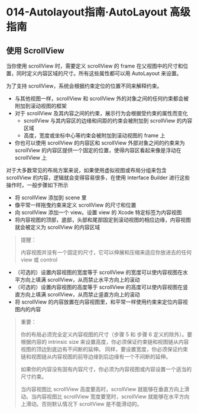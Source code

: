 # 014-Autolayout指南·AutoLayout 高级指南

## 使用 ScrollView

当你使用 scrollView 时，需要定义 scrollView 的 frame 在父视图中的尺寸和位置，同时定义内容区域的尺寸。所有这些属性都可以用 AutoLayout 来设置。

为了支持 scrollView，系统会根据约束定位的位置不同来解释约束。

* 与其他视图一样，scrollView 和 scrollView 外的对象之间的任何约束都会被附加到滚动视图的框架
* 对于 scrollView 及其内容之间的约束，展示行为会根据受约束的属性而变化
  * scrollView 与其内容区的边缘和间距的约束会被附加到 scrollView 的内容区域
  * 高度，宽度或坐标中心等约束会被附加到滚动视图的 frame 上
* 你也可以使用 scrollView 的内容区和 scrollView 外部对象之间的约束来为 scrollView 的内容区提供一个固定的位置，使得内容区看起来像是浮动在 scrollView 上

对于大多数常见的布局方案来说，如果使用虚拟视图或布局分组来包含 scrollView 的内容，逻辑就会变得容易很多，在使用 Interface Builder 进行这些操作时，一般步骤如下所示

* 将 scrollView 添加到 scene 里
* 像平常一样拖曳约束来定义 scrollView 的尺寸和位置
* 向 scrollView 添加一个 view。设置 view 的 Xcode 特定标签为内容视图
* 将内容视图的顶部，底部，头部和尾部固定到滚动视图的相应边缘，内容视图就会被定义为 scrollView 的内容区域

> 提醒：
> 
> 内容视图并没有一个固定的尺寸，它可以伸展和压缩来适应你放进去的任何 view 或 control

* （可选的）设置内容视图的宽度等于 scrollView 的宽度可以使内容视图在水平方向上填满 scrollView，从而禁止水平方向上的滚动
* （可选的）设置内容视图的高度等于 scrollView 的高度可以使内容视图在竖直方向上填满 scrollView，从而禁止竖直方向上的滚动
* 将 scrollView 的内容放置在内容视图里，和平常一样使用约束来定位内容视图内的内容

> 重要：
> 
> 你的布局必须完全定义内容视图的尺寸（步骤 5 和 步骤 6 定义的除外）。要根据内容的 intrinsic size 来设置高度，你必须保证约束链和视图链从内容视图的顶边到底边有不间断的延伸。 同样，要设置宽度，你必须保证约束链和视图链从内容视图的前导边缘到后边缘有一个不间断的延伸。
> 
> 如果你的内容没有固有内容尺寸，你必须为内容视图或内容设置一个适当的尺寸约束。
> 
> 当内容视图比 scrollView 高度要高时，scrollView 就能够在垂直方向上滑动。当内容视图比 scrollView 宽度要宽时，scrollView 就能够在水平方向上滑动。否则默认情况下 scrollView 是不能滑动的。